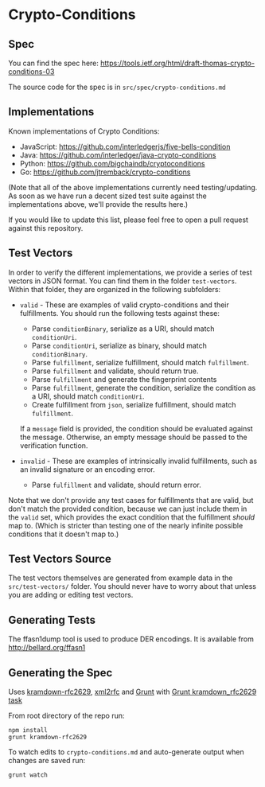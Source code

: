 # Crypto-Conditions

## Spec

You can find the spec here: https://tools.ietf.org/html/draft-thomas-crypto-conditions-03

The source code for the spec is in `src/spec/crypto-conditions.md`

## Implementations

Known implementations of Crypto Conditions:

* JavaScript: https://github.com/interledgerjs/five-bells-condition
* Java: https://github.com/interledger/java-crypto-conditions
* Python: https://github.com/bigchaindb/cryptoconditions
* Go: https://github.com/jtremback/crypto-conditions

(Note that all of the above implementations currently need testing/updating. As soon as we have run a decent sized test suite against the implementations above, we'll provide the results here.)

If you would like to update this list, please feel free to open a pull request against this repository.

## Test Vectors

In order to verify the different implementations, we provide a series of test vectors in JSON format. You can find them in the folder `test-vectors`. Within that folder, they are organized in the following subfolders:

* `valid` - These are examples of valid crypto-conditions and their fulfillments. You should run the following tests against these:

  * Parse `conditionBinary`, serialize as a URI, should match `conditionUri`.
  * Parse `conditionUri`, serialize as binary, should match `conditionBinary`.
  * Parse `fulfillment`, serialize fulfillment, should match `fulfillment`.
  * Parse `fulfillment` and validate, should return true.
  * Parse `fulfillment` and generate the fingerprint contents
  * Parse `fulfillment`, generate the condition, serialize the condition as a URI, should match `conditionUri`.
  * Create fulfillment from `json`, serialize fulfillment, should match `fulfillment`.

  If a `message` field is provided, the condition should be evaluated against the message. Otherwise, an empty message should be passed to the verification function.

* `invalid` - These are examples of intrinsically invalid fulfillments, such as an invalid signature or an encoding error.
  * Parse `fulfillment` and validate, should return error.

Note that we don't provide any test cases for fulfillments that are valid, but don't match the provided condition, because we can just include them in the `valid` set, which provides the exact condition that the fulfillment *should* map to. (Which is stricter than testing one of the nearly infinite possible conditions that it doesn't map to.)

## Test Vectors Source

The test vectors themselves are generated from example data in the `src/test-vectors/` folder. You should never have to worry about that unless you are adding or editing test vectors.

## Generating Tests

The ffasn1dump tool is used to produce DER encodings. It is available from http://bellard.org/ffasn1

## Generating the Spec

Uses [kramdown-rfc2629](https://github.com/cabo/kramdown-rfc2629/), [xml2rfc](http://xml2rfc.ietf.org/) and [Grunt](http://gruntjs.com/) with [Grunt kramdown_rfc2629 task](https://github.com/hildjj/grunt-kramdown-rfc2629/)


From root directory of the repo run:

    npm install
    grunt kramdown-rfc2629
   
To watch edits to `crypto-conditions.md` and auto-generate output when changes are saved run:

    grunt watch
    

